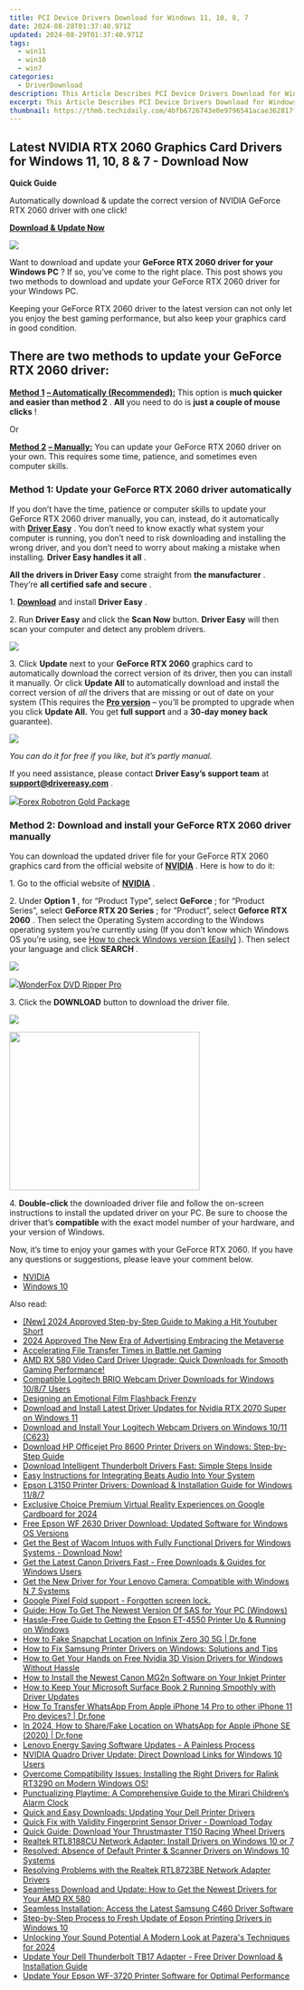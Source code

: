 ```yaml
---
title: PCI Device Drivers Download for Windows 11, 10, 8, 7
date: 2024-08-28T01:37:40.971Z
updated: 2024-08-29T01:37:40.971Z
tags:
  - win11
  - win10
  - win7
categories:
  - DriverDownload
description: This Article Describes PCI Device Drivers Download for Windows 11, 10, 8, 7
excerpt: This Article Describes PCI Device Drivers Download for Windows 11, 10, 8, 7
thumbnail: https://thmb.techidaily.com/4bfb6726743e0e9796541acae362817f2192de4cf7881ce69268badea3558c76.jpg
---
```


## Latest NVIDIA RTX 2060 Graphics Card Drivers for Windows 11, 10, 8 & 7 - Download Now

**Quick Guide**

 Automatically download & update the correct version of NVIDIA GeForce RTX 2060 driver with one click!

[**Download & Update Now**](https://tools.techidaily.com/drivereasy/download/)

![](https://images.drivereasy.com/wp-content/uploads/2019/03/image-69.png)

 Want to download and update your **GeForce RTX 2060 driver for your Windows PC** ? If so, you’ve come to the right place. This post shows you two methods to download and update your GeForce RTX 2060 driver for your Windows PC.

 Keeping your GeForce RTX 2060 driver to the latest version can not only let you enjoy the best gaming performance, but also keep your graphics card in good condition.

## **There are two methods to update your GeForce RTX 2060 driver:**

**[Method 1](https://tools.techidaily.com/drivereasy/download/)** [](https://tools.techidaily.com/drivereasy/download/) **[– Automatically (Recommended):](https://tools.techidaily.com/drivereasy/download/)**  This option is **much quicker and easier than method 2** . **All** you need to do is **just a couple of mouse clicks** !

Or

**[Method 2](https://tools.techidaily.com/drivereasy/download/)** [](https://tools.techidaily.com/drivereasy/download/) **[– Manually:](https://tools.techidaily.com/drivereasy/download/)**  You can update your GeForce RTX 2060 driver on your own. This requires some time, patience, and sometimes even computer skills.

### Method 1: Update your GeForce RTX 2060 driver automatically

 If you don’t have the time, patience or computer skills to update your GeForce RTX 2060 driver manually, you can, instead, do it automatically with **[Driver Easy](https://tools.techidaily.com/drivereasy/download/)**  . You don’t need to know exactly what system your computer is running, you don’t need to risk downloading and installing the wrong driver, and you don’t need to worry about making a mistake when installing. **Driver Easy handles it all** .

**All the drivers in Driver Easy** come straight from **the manufacturer** . They‘re **all certified safe and secure** .

 1\. **[Download](https://tools.techidaily.com/drivereasy/download/)**  and install **Driver Easy** .

 2\. Run **Driver Easy** and click the **Scan Now** button. **Driver Easy** will then scan your computer and detect any problem drivers.

![](https://images.drivereasy.com/wp-content/uploads/2019/03/image-84.png)

 3\. Click **Update** next to your **GeForce RTX 2060** graphics card to automatically download the correct version of its driver, then you can install it manually. Or click **Update All** to automatically download and install the correct version of _all_ the drivers that are missing or out of date on your system (This requires the **[Pro version](https://tools.techidaily.com/drivereasy/download/)**  – you’ll be prompted to upgrade when you click **Update All.**  You get **full support** and a **30-day money back** guarantee).

![](https://images.drivereasy.com/wp-content/uploads/2019/03/image-85.png)

_You can do it for free if you like, but it’s partly manual._

 If you need assistance, please contact **Driver Easy’s support team** at **[support@drivereasy.com](https://tools.techidaily.com/drivereasy/download/)**  .

<!-- affiliate ads begin -->
<a href="https://secure.2checkout.com/order/checkout.php?PRODS=4727541&QTY=1&AFFILIATE=108875&CART=1"><img src="https://secure.avangate.com/images/merchant/5f4f7141b65a730b4efb0e0d51f63e94/products/copy_copy_forexrobotronbox.gif" border="0">Forex Robotron Gold Package</a>
<!-- affiliate ads end -->
### Method 2: Download and install your GeForce RTX 2060 driver manually

 You can download the updated driver file for your GeForce RTX 2060 graphics card from the official website of **[NVIDIA](https://tools.techidaily.com/drivereasy/download/)**  . Here is how to do it:

 1\. Go to the official website of **[NVIDIA](https://tools.techidaily.com/drivereasy/download/)**  .

 2\. Under **Option 1** , for “Product Type”, select **GeForce** ; for “Product Series”, select **GeForce RTX 20 Series** ; for “Product”, select **Geforce RTX 2060** . Then select the Operating System according to the Windows operating system you’re currently using (If you don’t know which Windows OS you’re using, see [ How to check Windows version \[Easily\]](https://tools.techidaily.com/drivereasy/download/) ). Then select your language and click **SEARCH** .

![](https://images.drivereasy.com/wp-content/uploads/2019/03/image-90.png)

<!-- affiliate ads begin -->
<a href="https://secure.2checkout.com/order/checkout.php?PRODS=3922934&QTY=1&AFFILIATE=108875&CART=1"><img src="https://secure.avangate.com/images/merchant/4b0a0290ad7df100b77e86839989a75e/products/ripperpro.png" border="0">WonderFox DVD Ripper Pro</a>
<!-- affiliate ads end -->
 3\. Click the **DOWNLOAD** button to download the driver file.

![](https://images.drivereasy.com/wp-content/uploads/2019/03/image-91.png)

<!-- affiliate ads begin -->
<a href="https://aligracehair.sjv.io/c/5597632/2087264/19272" target="_top" id="2087264"><img src="//a.impactradius-go.com/display-ad/19272-2087264" border="0" alt="" width="336" height="280"/></a><img height="0" width="0" src="https://imp.pxf.io/i/5597632/2087264/19272" style="position:absolute;visibility:hidden;" border="0" />
<!-- affiliate ads end -->
 4\. **Double-click** the downloaded driver file and follow the on-screen instructions to install the updated driver on your PC. Be sure to choose the driver that’s **compatible** with the exact model number of your hardware, and your version of Windows.

 Now, it’s time to enjoy your games with your GeForce RTX 2060\. If you have any questions or suggestions, please leave your comment below.

* [NVIDIA](https://tools.techidaily.com/drivereasy/download/)
* [Windows 10](https://tools.techidaily.com/drivereasy/download/)

<ins class="adsbygoogle"
     style="display:block"
     data-ad-format="autorelaxed"
     data-ad-client="ca-pub-7571918770474297"
     data-ad-slot="1223367746"></ins>



<ins class="adsbygoogle"
     style="display:block"
     data-ad-client="ca-pub-7571918770474297"
     data-ad-slot="8358498916"
     data-ad-format="auto"
     data-full-width-responsive="true"></ins>

<span class="atpl-alsoreadstyle">Also read:</span>
<div><ul>
<li><a href="https://youtube-web.techidaily.com/024-approved-step-by-step-guide-to-making-a-hit-youtuber-short/"><u>[New] 2024 Approved  Step-by-Step Guide to Making a Hit Youtuber Short</u></a></li>
<li><a href="https://fox-cloud.techidaily.com/2024-approved-the-new-era-of-advertising-embracing-the-metaverse/"><u>2024 Approved  The New Era of Advertising  Embracing the Metaverse</u></a></li>
<li><a href="https://win11-tips.techidaily.com/accelerating-file-transfer-times-in-battlenet-gaming/"><u>Accelerating File Transfer Times in Battle.net Gaming</u></a></li>
<li><a href="https://win-dash.techidaily.com/1722974311750-amd-rx-580-video-card-driver-upgrade-quick-downloads-for-smooth-gaming-performance/"><u>AMD RX 580 Video Card Driver Upgrade: Quick Downloads for Smooth Gaming Performance!</u></a></li>
<li><a href="https://win-dash.techidaily.com/compatible-logitech-brio-webcam-driver-downloads-for-windows-1087-users/"><u>Compatible Logitech BRIO Webcam Driver Downloads for Windows 10/8/7 Users</u></a></li>
<li><a href="https://article-files.techidaily.com/designing-an-emotional-film-flashback-frenzy/"><u>Designing an Emotional Film Flashback Frenzy</u></a></li>
<li><a href="https://win-dash.techidaily.com/download-and-install-latest-driver-updates-for-nvidia-rtx-2070-super-on-windows-11/"><u>Download and Install Latest Driver Updates for Nvidia RTX 2070 Super on Windows 11</u></a></li>
<li><a href="https://win-dash.techidaily.com/download-and-install-your-logitech-webcam-drivers-on-windows-1011-c623/"><u>Download and Install Your Logitech Webcam Drivers on Windows 10/11 (C623)</u></a></li>
<li><a href="https://win-dash.techidaily.com/download-hp-officejet-pro-8600-printer-drivers-on-windows-step-by-step-guide/"><u>Download HP Officejet Pro 8600 Printer Drivers on Windows: Step-by-Step Guide</u></a></li>
<li><a href="https://win-dash.techidaily.com/download-intelligent-thunderbolt-drivers-fast-simple-steps-inside/"><u>Download Intelligent Thunderbolt Drivers Fast: Simple Steps Inside</u></a></li>
<li><a href="https://win-dash.techidaily.com/easy-instructions-for-integrating-beats-audio-into-your-system/"><u>Easy Instructions for Integrating Beats Audio Into Your System</u></a></li>
<li><a href="https://win-dash.techidaily.com/epson-l3150-printer-drivers-download-and-installation-guide-for-windows-1187/"><u>Epson L3150 Printer Drivers: Download & Installation Guide for Windows 11/8/7</u></a></li>
<li><a href="https://some-knowledge.techidaily.com/exclusive-choice-premium-virtual-reality-experiences-on-google-cardboard-for-2024/"><u>Exclusive Choice  Premium Virtual Reality Experiences on Google Cardboard for 2024</u></a></li>
<li><a href="https://win-dash.techidaily.com/free-epson-wf-2630-driver-download-updated-software-for-windows-os-versions/"><u>Free Epson WF 2630 Driver Download: Updated Software for Windows OS Versions</u></a></li>
<li><a href="https://win-dash.techidaily.com/1722961077743-get-the-best-of-wacom-intuos-with-fully-functional-drivers-for-windows-systems-download-now/"><u>Get the Best of Wacom Intuos with Fully Functional Drivers for Windows Systems - Download Now!</u></a></li>
<li><a href="https://win-dash.techidaily.com/1722963012436-get-the-latest-canon-drivers-fast-free-downloads-and-guides-for-windows-users/"><u>Get the Latest Canon Drivers Fast - Free Downloads & Guides for Windows Users</u></a></li>
<li><a href="https://win-dash.techidaily.com/get-the-new-driver-for-your-lenovo-camera-compatible-with-windows-n-7-systems/"><u>Get the New Driver for Your Lenovo Camera: Compatible with Windows N 7 Systems</u></a></li>
<li><a href="https://phone-solutions.techidaily.com/google-pixel-fold-support-forgotten-screen-lock-by-drfone-android-unlock-android-unlock/"><u>Google Pixel Fold support - Forgotten screen lock.</u></a></li>
<li><a href="https://win-dash.techidaily.com/guide-how-to-get-the-newest-version-of-sas-for-your-pc-windows/"><u>Guide: How To Get The Newest Version Of SAS for Your PC (Windows)</u></a></li>
<li><a href="https://win-dash.techidaily.com/hassle-free-guide-to-getting-the-epson-et-4550-printer-up-and-running-on-windows/"><u>Hassle-Free Guide to Getting the Epson ET-4550 Printer Up & Running on Windows</u></a></li>
<li><a href="https://location-social.techidaily.com/how-to-fake-snapchat-location-on-infinix-zero-30-5g-drfone-by-drfone-virtual-android/"><u>How to Fake Snapchat Location on Infinix Zero 30 5G | Dr.fone</u></a></li>
<li><a href="https://win-dash.techidaily.com/how-to-fix-samsung-printer-drivers-on-windows-solutions-and-tips/"><u>How to Fix Samsung Printer Drivers on Windows: Solutions and Tips</u></a></li>
<li><a href="https://win-dash.techidaily.com/how-to-get-your-hands-on-free-nvidia-3d-vision-drivers-for-windows-without-hassle/"><u>How to Get Your Hands on Free Nvidia 3D Vision Drivers for Windows Without Hassle</u></a></li>
<li><a href="https://win-dash.techidaily.com/how-to-install-the-newest-canon-mg2n-software-on-your-inkjet-printer/"><u>How to Install the Newest Canon MG2n Software on Your Inkjet Printer</u></a></li>
<li><a href="https://win-dash.techidaily.com/how-to-keep-your-microsoft-surface-book-2-running-smoothly-with-driver-updates/"><u>How to Keep Your Microsoft Surface Book 2 Running Smoothly with Driver Updates</u></a></li>
<li><a href="https://techidaily.com/how-to-transfer-whatsapp-from-apple-iphone-14-pro-to-other-iphone-11-pro-devices-drfone-by-drfone-transfer-whatsapp-from-ios-transfer-whatsapp-from-ios/"><u>How To Transfer WhatsApp From Apple iPhone 14 Pro to other iPhone 11 Pro devices? | Dr.fone</u></a></li>
<li><a href="https://location-social.techidaily.com/in-2024-how-to-sharefake-location-on-whatsapp-for-apple-iphone-se-2020-drfone-by-drfone-virtual-ios/"><u>In 2024, How to Share/Fake Location on WhatsApp for Apple iPhone SE (2020) | Dr.fone</u></a></li>
<li><a href="https://win-dash.techidaily.com/lenovo-energy-saving-software-updates-a-painless-process/"><u>Lenovo Energy Saving Software Updates - A Painless Process</u></a></li>
<li><a href="https://win-dash.techidaily.com/nvidia-quadro-driver-update-direct-download-links-for-windows-10-users/"><u>NVIDIA Quadro Driver Update: Direct Download Links for Windows 10 Users</u></a></li>
<li><a href="https://win-dash.techidaily.com/1722964544178-overcome-compatibility-issues-installing-the-right-drivers-for-ralink-rt3290-on-modern-windows-os/"><u>Overcome Compatibility Issues: Installing the Right Drivers for Ralink RT3290 on Modern Windows OS!</u></a></li>
<li><a href="https://buynow-reviews.techidaily.com/punctualizing-playtime-a-comprehensive-guide-to-the-mirari-childrens-alarm-clock/"><u>Punctualizing Playtime: A Comprehensive Guide to the Mirari Children’s Alarm Clock</u></a></li>
<li><a href="https://win-dash.techidaily.com/quick-and-easy-downloads-updating-your-dell-printer-drivers/"><u>Quick and Easy Downloads: Updating Your Dell Printer Drivers</u></a></li>
<li><a href="https://win-dash.techidaily.com/quick-fix-with-validity-fingerprint-sensor-driver-download-today/"><u>Quick Fix with Validity Fingerprint Sensor Driver - Download Today</u></a></li>
<li><a href="https://win-dash.techidaily.com/quick-guide-download-your-thrustmaster-t150-racing-wheel-drivers/"><u>Quick Guide: Download Your Thrustmaster T150 Racing Wheel Drivers</u></a></li>
<li><a href="https://win-dash.techidaily.com/realtek-rtl8188cu-network-adapter-install-drivers-on-windows-10-or-7/"><u>Realtek RTL8188CU Network Adapter: Install Drivers on Windows 10 or 7</u></a></li>
<li><a href="https://win-dash.techidaily.com/1722973655105-resolved-absence-of-default-printer-and-scanner-drivers-on-windows-10-systems/"><u>Resolved: Absence of Default Printer & Scanner Drivers on Windows 10 Systems</u></a></li>
<li><a href="https://win-dash.techidaily.com/resolving-problems-with-the-realtek-rtl8723be-network-adapter-drivers/"><u>Resolving Problems with the Realtek RTL8723BE Network Adapter Drivers</u></a></li>
<li><a href="https://win-dash.techidaily.com/seamless-download-and-update-how-to-get-the-newest-drivers-for-your-amd-rx-580/"><u>Seamless Download and Update: How to Get the Newest Drivers for Your AMD RX 580</u></a></li>
<li><a href="https://win-dash.techidaily.com/seamless-installation-access-the-latest-samsung-c460-driver-software/"><u>Seamless Installation: Access the Latest Samsung C460 Driver Software</u></a></li>
<li><a href="https://win-dash.techidaily.com/step-by-step-process-to-fresh-update-of-epson-printing-drivers-in-windows-10/"><u>Step-by-Step Process to Fresh Update of Epson Printing Drivers in Windows 10</u></a></li>
<li><a href="https://article-tips.techidaily.com/unlocking-your-sound-potential-a-modern-look-at-pazeras-techniques-for-2024/"><u>Unlocking Your Sound Potential  A Modern Look at Pazera's Techniques for 2024</u></a></li>
<li><a href="https://win-dash.techidaily.com/update-your-dell-thunderbolt-tb17-adapter-free-driver-download-and-installation-guide/"><u>Update Your Dell Thunderbolt TB17 Adapter - Free Driver Download & Installation Guide</u></a></li>
<li><a href="https://win-dash.techidaily.com/update-your-epson-wf-3720-printer-software-for-optimal-performance/"><u>Update Your Epson WF-3720 Printer Software for Optimal Performance</u></a></li>
</ul></div>
